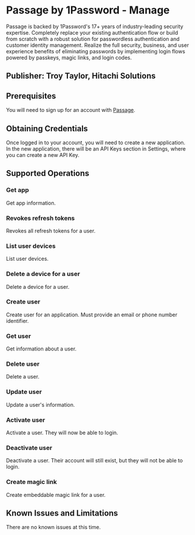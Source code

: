 # Passage by 1Password - Manage
Passage is backed by 1Password's 17+ years of industry-leading security expertise. Completely replace your existing authentication flow or build from scratch with a robust solution for passwordless authentication and customer identity management. Realize the full security, business, and user experience benefits of eliminating passwords by implementing login flows powered by passkeys, magic links, and login codes.

## Publisher: Troy Taylor, Hitachi Solutions

## Prerequisites
You will need to sign up for an account with [Passage](https://console.passage.id/register).

## Obtaining Credentials
Once logged in to your account, you will need to create a new application. In the new application, there will be an API Keys section in Settings, where you can create a new API Key.

## Supported Operations
### Get app
Get app information.
### Revokes refresh tokens
Revokes all refresh tokens for a user.
### List user devices
List user devices.
### Delete a device for a user
Delete a device for a user.
### Create user
Create user for an application. Must provide an email or phone number identifier.
### Get user
Get information about a user.
### Delete user
Delete a user.
### Update user
Update a user's information.
### Activate user
Activate a user. They will now be able to login.
### Deactivate user
Deactivate a user. Their account will still exist, but they will not be able to login.
### Create magic link
Create embeddable magic link for a user.

## Known Issues and Limitations
There are no known issues at this time.
